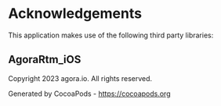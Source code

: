# Acknowledgements
This application makes use of the following third party libraries:

## AgoraRtm_iOS

Copyright 2023 agora.io. All rights reserved.

Generated by CocoaPods - https://cocoapods.org
